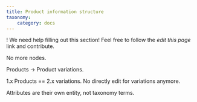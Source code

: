 ```yaml
---
title: Product information structure
taxonomy:
    category: docs
---
```


! We need help filling out this section! Feel free to follow the *edit this page* link and contribute.

No more nodes.

Products -> Product variations.

1.x Products == 2.x variations. No directly edit for variations anymore.

Attributes are their own entity, not taxonomy terms.
